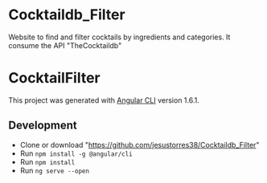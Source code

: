 # Cocktaildb_Filter

Website to find and filter cocktails by ingredients and categories. It consume the API "TheCocktaildb"

# CocktailFilter

This project was generated with [Angular CLI](https://github.com/angular/angular-cli) version 1.6.1.

## Development 

* Clone or download "https://github.com/jesustorres38/Cocktaildb_Filter"
* Run `npm install -g @angular/cli`
* Run `npm install` 
* Run `ng serve --open` 